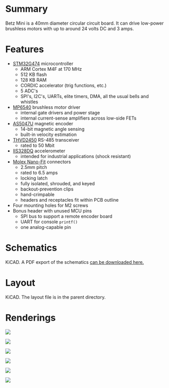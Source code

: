 # Summary

Betz Mini is a 40mm diameter circular circuit board. It can drive low-power
brushless motors with up to around 24 volts DC and 3 amps.

# Features

 * [STM32G474](https://www.st.com/content/st_com/en/products/microcontrollers-microprocessors/stm32-32-bit-arm-cortex-mcus/stm32-mainstream-mcus/stm32g4-series/stm32g4x4.html) microcontroller
   * ARM Cortex M4F at 170 MHz
   * 512 KB flash
   * 128 KB RAM
   * CORDIC accelerator (trig functions, etc.)
   * 5 ADC's
   * SPI's, I2C's, UARTs, elite timers, DMA, all the usual bells and whistles
 * [MP6540](https://www.monolithicpower.com/en/mp6540-mp6540a.html) brushless motor driver
   * internal gate drivers and power stage
   * internal current-sense amplifiers across low-side FETs
 * [AS5047U](https://ams.com/as5047u) magnetic encoder
   * 14-bit magnetic angle sensing
   * built-in velocity estimation
 * [THVD2450](http://www.ti.com/product/THVD2450) RS-485 transceiver
   * rated to 50 Mbit
 * [IIS328DQ](https://www.st.com/en/mems-and-sensors/iis328dq.html) accelerometer
   * intended for industrial applications (shock resistant)
 * [Molex Nano-Fit](https://www.molex.com/molex/products/family/nanofit_power_connectors) connectors
   * 2.5mm pitch
   * rated to 6.5 amps
   * locking latch
   * fully isolated, shrouded, and keyed
   * backout-prevention clips
   * hand-crimpable
   * headers and receptacles fit within PCB outline
 * Four mounting holes for M2 screws
 * Bonus header with unused MCU pins
   * SPI bus to support a remote encoder board
   * UART for console `printf()`
   * one analog-capable pin

# Schematics

KiCAD. A PDF export of the schematics [can be downloaded here.](https://github.com/codebot/betz_experimental/raw/master/hardware/betz_mini/betz_mini.pdf)

# Layout

KiCAD. The layout file is in the parent directory.

# Renderings

![](top_diag_front.png)

![](top_diag_back.png)

![](bottom_diag.png)

![](top_ortho.png)

![](bottom_ortho.png)

![](gerbers.png)
